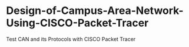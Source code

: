 # Design-of-Campus-Area-Network-Using-CISCO-Packet-Tracer
Test CAN and its Protocols with CISCO Packet Tracer
